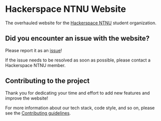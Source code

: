 # Hackerspace NTNU Website

The overhauled website for the [Hackerspace NTNU](https://www.hackerspace-ntnu.no/) student organization.

## Did you encounter an issue with the website?

Please report it as an [issue](https://github.com/hackerspace-ntnu/website-next/issues)!

If the issue needs to be resolved as soon as possible, please contact a Hackerspace NTNU member.

## Contributing to the project

Thank you for dedicating your time and effort to add new features and improve the website!

For more information about our tech stack, code style, and so on, please see the [Contributing guidelines](./CONTRIBUTING.md).
